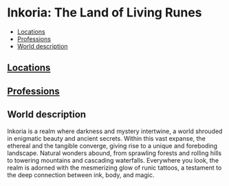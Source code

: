 # Inkoria: The Land of Living Runes

- [Locations](#locations)
- [Professions](#professions)
- [World description](#world-description)


## [Locations](locations.md)

## [Professions](professions.md)

## World description

Inkoria is a realm where darkness and mystery intertwine, a world shrouded in enigmatic beauty and ancient secrets. Within this vast expanse, the ethereal and the tangible converge, giving rise to a unique and foreboding landscape. Natural wonders abound, from sprawling forests and rolling hills to towering mountains and cascading waterfalls. Everywhere you look, the realm is adorned with the mesmerizing glow of runic tattoos, a testament to the deep connection between ink, body, and magic.
